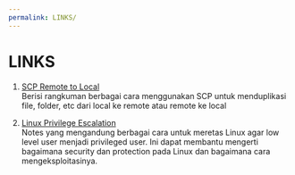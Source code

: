 ```yaml
---
permalink: LINKS/
---
```


# LINKS

1. [SCP Remote to Local](https://linuxhint.com/scp-remote-to-local/)<br>
Berisi rangkuman berbagai cara menggunakan SCP untuk menduplikasi file, folder, etc
dari local ke remote atau remote ke local

2. [Linux Privilege Escalation](https://book.hacktricks.xyz/linux-hardening/privilege-escalation)<br>
Notes yang mengandung berbagai cara untuk meretas Linux agar low level user menjadi privileged user. Ini dapat membantu mengerti bagaimana security dan protection pada Linux dan bagaimana cara mengeksploitasinya. 
